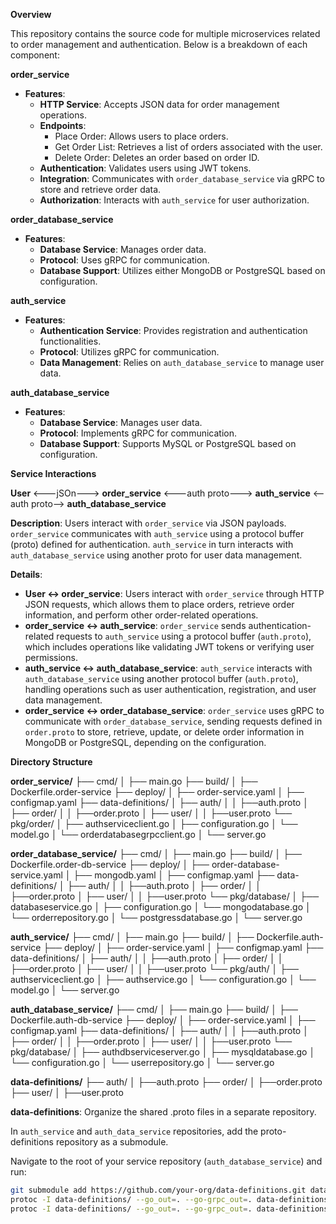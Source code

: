 **Overview**

This repository contains the source code for multiple microservices related to order management and authentication. Below is a breakdown of each component:

**order_service**

- **Features**:
  - **HTTP Service**: Accepts JSON data for order management operations.
  - **Endpoints**:
    - Place Order: Allows users to place orders.
    - Get Order List: Retrieves a list of orders associated with the user.
    - Delete Order: Deletes an order based on order ID.
  - **Authentication**: Validates users using JWT tokens.
  - **Integration**: Communicates with `order_database_service` via gRPC to store and retrieve order data.
  - **Authorization**: Interacts with `auth_service` for user authorization.

**order_database_service**

- **Features**:
  - **Database Service**: Manages order data.
  - **Protocol**: Uses gRPC for communication.
  - **Database Support**: Utilizes either MongoDB or PostgreSQL based on configuration.

**auth_service**

- **Features**:
  - **Authentication Service**: Provides registration and authentication functionalities.
  - **Protocol**: Utilizes gRPC for communication.
  - **Data Management**: Relies on `auth_database_service` to manage user data.

**auth_database_service**

- **Features**:
  - **Database Service**: Manages user data.
  - **Protocol**: Implements gRPC for communication.
  - **Database Support**: Supports MySQL or PostgreSQL based on configuration.

**Service Interactions**

**User** <---jSOn---> **order_service** <---auth proto---> **auth_service** <--auth proto--> **auth_database_service**

**Description**:
Users interact with `order_service` via JSON payloads. `order_service` communicates with `auth_service` using a protocol buffer (proto) defined for authentication. `auth_service` in turn interacts with `auth_database_service` using another proto for user data management.

**Details**:
- **User <-> order_service**: Users interact with `order_service` through HTTP JSON requests, which allows them to place orders, retrieve order information, and perform other order-related operations.
- **order_service <-> auth_service**: `order_service` sends authentication-related requests to `auth_service` using a protocol buffer (`auth.proto`), which includes operations like validating JWT tokens or verifying user permissions.
- **auth_service <-> auth_database_service**: `auth_service` interacts with `auth_database_service` using another protocol buffer (`auth.proto`), handling operations such as user authentication, registration, and user data management.
- **order_service <-> order_database_service**: `order_service` uses gRPC to communicate with `order_database_service`, sending requests defined in `order.proto` to store, retrieve, update, or delete order information in MongoDB or PostgreSQL, depending on the configuration.

**Directory Structure**

**order_service/**
├── cmd/
│   ├── main.go
├── build/
│   ├── Dockerfile.order-service
├── deploy/
│   ├── order-service.yaml
│   ├── configmap.yaml
├── data-definitions/<submodule>
│   ├── auth/
│   │    ├──auth.proto
│   ├── order/
│   │    ├──order.proto
│   ├── user/
│   │    ├──user.proto
└── pkg/order/
│   ├── authserviceclient.go
│   ├── configuration.go
│   └── model.go
│   └── orderdatabasegrpcclient.go
│   └── server.go

**order_database_service/**
├── cmd/
│   ├── main.go
├── build/
│   ├── Dockerfile.order-db-service
├── deploy/
│   ├── order-database-service.yaml
│   ├── mongodb.yaml
│   ├── configmap.yaml
├── data-definitions/<submodule>
│   ├── auth/
│   │    ├──auth.proto
│   ├── order/
│   │    ├──order.proto
│   ├── user/
│   │    ├──user.proto
└── pkg/database/
│   ├── databaseservice.go
│   ├── configuration.go
│   └── mongodatabase.go
│   └── orderrepository.go
│   └── postgressdatabase.go
│   └── server.go

**auth_service/**
├── cmd/
│   ├── main.go
├── build/
│   ├── Dockerfile.auth-service
├── deploy/
│   ├── order-service.yaml
│   ├── configmap.yaml
├── data-definitions/<submodule>
│   ├── auth/
│   │    ├──auth.proto
│   ├── order/
│   │    ├──order.proto
│   ├── user/
│   │    ├──user.proto
└── pkg/auth/
│   ├── authserviceclient.go
│   ├── authservice.go
│   └── configuration.go
│   └── model.go
│   └── server.go

**auth_database_service/**
├── cmd/
│   ├── main.go
├── build/
│   ├── Dockerfile.auth-db-service
├── deploy/
│   ├── order-service.yaml
│   ├── configmap.yaml
├── data-definitions/<submodule>
│   ├── auth/
│   │    ├──auth.proto
│   ├── order/
│   │    ├──order.proto
│   ├── user/
│   │    ├──user.proto
└── pkg/database/
│   ├── authdbserviceserver.go
│   ├── mysqldatabase.go
│   └── configuration.go
│   └── userrepository.go
│   └── server.go

**data-definitions/**
├── auth/
│    ├──auth.proto
├── order/
│    ├──order.proto
├── user/
│    ├──user.proto

**data-definitions**:
Organize the shared .proto files in a separate repository.

In `auth_service` and `auth_data_service` repositories, add the proto-definitions repository as a submodule.

Navigate to the root of your service repository (`auth_database_service`) and run:

```bash
git submodule add https://github.com/your-org/data-definitions.git data-definitions
protoc -I data-definitions/ --go_out=. --go-grpc_out=. data-definitions/auth/auth.proto
protoc -I data-definitions/ --go_out=. --go-grpc_out=. data-definitions/user/user.proto
